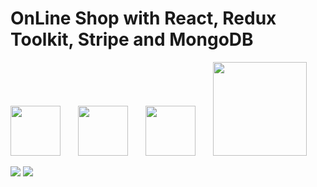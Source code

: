 # OnLine Shop with React, Redux Toolkit, Stripe and MongoDB

<!-- [👉🏼 let's try](https://apple-shop-dk.netlify.app/). -->

[<img width="80px" style="margin-right: 10px" src="https://cdn.jsdelivr.net/gh/devicons/devicon/icons/react/react-original.svg"/>](https://fr.reactjs.org/)&emsp;
[<img width="80px" style="margin-right: 10px" src="https://cdn.jsdelivr.net/gh/devicons/devicon/icons/redux/redux-original.svg"/>](https://redux-toolkit.js.org/)&emsp;
[<img width="80px" style="margin-right: 10px" src="https://cdn.jsdelivr.net/gh/devicons/devicon/icons/mongodb/mongodb-plain-wordmark.svg"/>](https://www.mongodb.com/fr-fr)&emsp;
[<img width="150px" style="margin-right: 10px" src="https://res.cloudinary.com/dbu3ntrbw/image/upload/v1658678200/stripe_odyiwp.png"/>](https://stripe.com/fr?utm_campaign=paid_brand-FR_fr_Search_Brand_Payment-922532853&utm_medium=cpc&utm_source=google&ad_content=267418206160&utm_term=stripe&utm_matchtype=e&utm_adposition=&utm_device=c&gclid=Cj0KCQjw2_OWBhDqARIsAAUNTTGvcz7C8c2CMPEJ-svhoHKlV8Wbx5ycGHA8yMFCHiwStAWu7zWcSuUaAstBEALw_wcB)&emsp;

<img src="https://res.cloudinary.com/dbu3ntrbw/image/upload/v1659018522/onlineShop/Capture_d_e%CC%81cran_2022-07-28_a%CC%80_16.27.30_gt2qpk.png"/>

<img src="https://res.cloudinary.com/dbu3ntrbw/image/upload/v1659018530/onlineShop/Capture_d_e%CC%81cran_2022-07-28_a%CC%80_16.27.59_gjx0ww.png"/>
